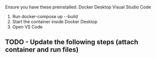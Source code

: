Ensure you have these preinstalled:
 Docker Desktop
 Visual Studio Code

1. Run docker-compose up --build
2. Start the container inside Docker Desktop
3. Open VS Code
## TODO - Update the following steps (attach container and run files) 
